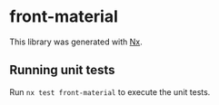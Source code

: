 # front-material

This library was generated with [Nx](https://nx.dev).

## Running unit tests

Run `nx test front-material` to execute the unit tests.
